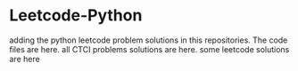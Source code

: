 # Leetcode-Python
adding the python leetcode problem solutions in this repositories. 
The code files are here.
all CTCI problems solutions are here.
some leetcode solutions are here















































































































































